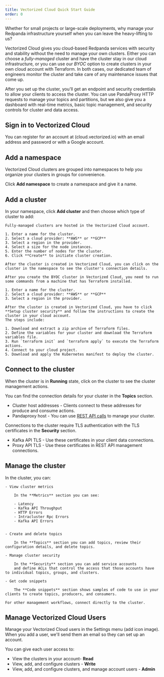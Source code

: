 ```yaml
---
title: Vectorized Cloud Quick Start Guide
order: 0
---
```


Whether for small projects or large-scale deployments, why manage your Redpanda infrastructure yourself when you can leave the heavy-lifting to us?

Vectorized Cloud gives you cloud-based Redpanda services with security and stability without the need to manage your own clusters.
Either you can choose a _fully-managed_ cluster and have the cluster stay in our cloud infrastructure,
or you can use our _BYOC_ option to create clusters in your own cloud account with Terraform.
In both cases, our dedicated team of engineers monitor the cluster and take care of any maintenance issues that come up.

After you set up the cluster, you'll get an endpoint and security credentials to allow your clients to access the cluster.
You can use PandaProxy HTTP requests to manage your topics and partitions,
but we also give you a dashboard with real-time metrics, basic topic management, and security controls for cluster and data access.

## Sign in to Vectorized Cloud

You can register for an account at (cloud.vectorized.io) with an email address and password or with a Google account.

## Add a namespace

Vectorized Cloud clusters are grouped into namespaces to help you organize your clusters in groups for convenience.

Click **Add namespace** to create a namespace and give it a name.

## Add a cluster

In your namespace, click **Add cluster** and then choose which type of cluster to add:

<tabs>

  <tab id="Fully-managed">

    Fully-managed clusters are hosted in the Vectorized Cloud account.

    1. Enter a name for the cluster.
    2. Select a cloud provider: **AWS** or **GCP**
    3. Select a region in the provider.
    4. Select a size for the node instances.
    5. Enter the number of nodes for the cluster.
    6. Click **Create** to initiate cluster creation.

    After the cluster is created in Vectorized Cloud, you can click on the cluster in the namespace to see the cluster's connection details.

  </tab>

  <tab id="BYOC">

    After you create the BYOC cluster in Vectorized Cloud, you need to run some commands from a machine that has Terraform installed.

    1. Enter a name for the cluster.
    2. Select a cloud provider: **AWS** or **GCP**
    3. Select a region in the provider.

    After the cluster is created in Vectorized Cloud, you have to click **Setup cluster security** and follow the instructions to create the cluster in your cloud account.
    The steps include:

    1. Download and extract a zip archive of Terraform files.
    2. Define the variables for your cluster and download the Terraform variables file.
    3. Run `terraform init` and `terraform apply` to execute the Terraform actions.
    4. Connect to your cloud project.
    5. Download and apply the Kubernetes manifest to deploy the cluster.

  </tab>

</tabs>

## Connect to the cluster

When the cluster is in **Running** state, click on the cluster to see the cluster management actions.

You can find the connection details for your cluster in the **Topics** section.

- Cluster host addresses - Clients connect to these addresses for produce and consume actions.
- Pandaproxy host - You can use [REST API calls](https://vectorized.io/blog/pandaproxy/) to manage your cluster.

Connections to the cluster require TLS authentication with the TLS certificates in the **Security** section.

- Kafka API TLS - Use these certificates in your client data connections.
- Proxy API TLS - Use these certificates in REST API management connections.

## Manage the cluster

In the cluster, you can:

    - View cluster metrics

        In the **Metrics** section you can see:
        
        - Latency
        - Kafka API Throughput
        - HTTP Errors
        - Intracluster Rpc Errors
        - Kafka API Errors


    - Create and delete topics

        In the **Topics** section you can add topics, review their configuration details, and delete topics.

    - Manage cluster security

        In the **Security** section you can add service accounts
        and define ACLs that control the access that those accounts have to individual topics, groups, and clusters.

    - Get code snippets

        The **Code snippets** section shows samples of code to use in your clients to create topics, producers, and consumers.

    For other management workflows, connect directly to the cluster.

## Manage Vectorized Cloud Users

Manage your Vectorized Cloud users in the Settings menu (add icon image).
When you add a user, we'll send them an email so they can set up an account.

You can give each user access to:

- View the clusters in your account- **Read**
- View, add, and configure clusters - **Write**
- View, add, and configure clusters, and manage account users - **Admin**
